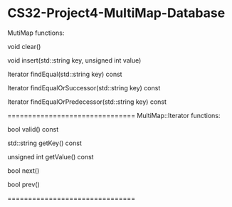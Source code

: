 CS32-Project4-MultiMap-Database
===============================
MutiMap functions:

void clear()

void insert(std::string key, unsigned int value)

Iterator findEqual(std::string key) const

Iterator findEqualOrSuccessor(std::string key) const

Iterator findEqualOrPredecessor(std::string key) const

===============================
MultiMap::Iterator functions:

bool valid() const

std::string getKey() const

unsigned int getValue() const

bool next()

bool prev()

===============================
